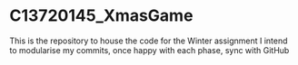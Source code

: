 # C13720145_XmasGame
This is the repository to house the code for the Winter assignment
I intend to modularise my commits, once happy with each phase, sync with GitHub
